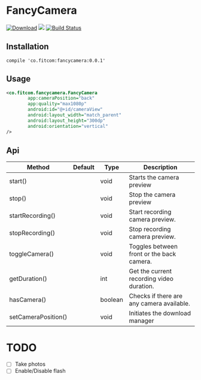 # FancyCamera

[![Download][bintray_svg]][bintray_url]
![][camera_svg]
[![Build Status][build_status_svg]][build_status_link]

[build_status_svg]: https://travis-ci.org/triniwiz/fancycamera.svg?branch=master
[build_status_link]: https://travis-ci.org/triniwiz/fancycamera
[bintray_svg]: https://api.bintray.com/packages/triniwiz/maven/fancycamera/images/download.svg
[bintray_url]: https://bintray.com/triniwiz/maven/fancycamera/_latestVersion
[camera_svg]: https://img.shields.io/badge/Android-fancycamera-yellowgreen.svg
## Installation

```
compile 'co.fitcom:fancycamera:0.0.1'
```

## Usage

```xml
<co.fitcom.fancycamera.FancyCamera
        app:cameraPosition="back"
        app:quality="max1080p"
        android:id="@+id/cameraView"
        android:layout_width="match_parent"
        android:layout_height="300dp"
        android:orientation="vertical"
/>
```

## Api

| Method                  | Default | Type    | Description                                           |
| ----------------------- | ------- | ------- | ----------------------------------------------------- |
| start()                 |         | void    | Starts the camera preview                             |
| stop()                  |         | void    | Stop the camera preview                               |
| startRecording()        |         | void    | Start recording camera preview.                       |
| stopRecording()         |         | void    | Stop recording camera preview.                        |
| toggleCamera()          |         | void    | Toggles between front or the back camera.             |
| getDuration()           |         | int     | Get the current recording video duration.             |
| hasCamera()             |         | boolean | Checks if there are any camera available.             |
| setCameraPosition()     |         | void    | Initiates the download manager                        |

# TODO

* [ ] Take photos
* [ ] Enable/Disable flash
